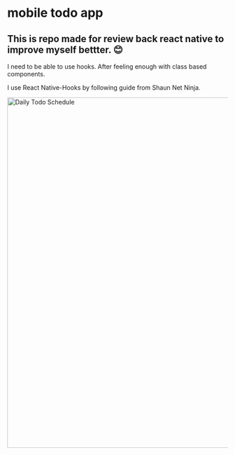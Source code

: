 # mobile todo app

## This is repo made for review back react native to improve myself bettter. :blush:

I need to be able to use hooks. After feeling enough with class based components.

I use React Native-Hooks by following guide from Shaun Net Ninja.

<div align='left'>
<img title="Daily Todo Schedule" src="https://res.cloudinary.com/naandalistcloud/image/upload/v1579475200/readme-Github/Screenshot_from_2020-01-20_06-06-06_yzdy4u.png" width='800'>
